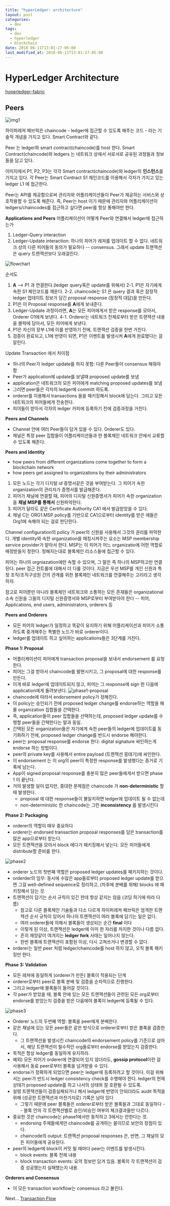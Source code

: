 ```yaml
---
title: "hyperLedger: architecture"
layout: post
categories:
  - dev
tags:
  - dev
  - hyperledger
  - blockchain
date: 2018-06-11T13:01:27-05:00
last_modified_at: 2018-06-11T13:01:27-05:00
---
```


# HyperLedger Architecture 
[hyperledger-fabric](http://hyperledger-fabric.readthedocs.io/en/release-1.1/peers/peers.html)

## Peers

![img1](http://hyperledger-fabric.readthedocs.io/en/release-1.1/_images/peers.diagram.1.png)

하이퍼레져 패브릭은 chaincode - ledger에 접근할 수 있도록 해주는 코드 - 라는 기술적 개념을 가지고 있다. Smart Contract와 같다. 

Peer 는 ledger와 smart contract(chaincode)를 host 한다. Smart Contract(chaincode)와 ledgers 는 네트워크 상에서 서로서로 공유된 과정들과 정보들을 담고 있다. 

이미지에서 P1, P2, P3는 각각 Smart contract(chaincode)와 ledger의 **인스턴스**를 가지고 있다. 각 Peer는 Smart Contract S1 체인코드를 이용해서 각자가 가지고 있는 ledger L1 에 접근한다. 

Peer는 API를 제공함으로써 관리자와 어플리케이션들이 Peer가 제공하는 서비스와 상호작용할 수 있도록 해준다. 즉, Peer는 host 이기 때문에 관리자와 어플리케이션이 ledgers/chaincodes를 접근하고 싶다면 peer를 항상 통해야만 한다. 

**Applications and Peers**
어플리케이션이 어떻게 Peer와 연결해서 ledger에 접근하는가
1. Ledger-Query interaction
2. Ledger-Update interaction: 하나의 피어가 레져를 업데이트 할 수 없다. 네트워크 상의 다른 피어들의 동의가 필요하다 -- consensus. 그래서 update 트랜잭션은 query 트랜잭션보다 오래걸린다. 

![flowchart](http://hyperledger-fabric.readthedocs.io/en/release-1.1/_images/peers.diagram.6.png)

순서도
1. **A** --> P1 과 연결한다.(ledger query혹은 update를 위해서) 
2-1. P1은 자기에게 속한 S1 체인코드를 깨운다.
2-2. chaincode는 S1 은 query 결과 혹은 잠정적 ledger 업데이트 정보가 담긴 proposal response (잠정적 대답)을 만든다.
3. P1은 이 Proposal response를 **A**에게 보내준다. 
4. Ledger-Update 과정이라면, **A**는 모든 피어에게서 받은 response를 모아서, Orderer O1에게 보낸다. 
4-1. Orderer는 네트워크 전체로부터 받은 트랜잭션 내용을 블락에 담아서, 모든 피어에게 보낸다.
5. P1은 자신의 장부 L1에 이를 반영하기 전에, 트랜잭션 검증을 한번 거친다. 
6. 검증이 완료되고, L1에 반영이 되면, P1은 이벤트를 발생시켜 **A**에게 완료됐다는 걸 알린다.

Update Transaction 에서 차이점
- 하나의 Peer가 ledger update를 하지 못함: 다른 Peer들이 consensus 해줘야 함
- Peer가 application에 update를 보낼때 proposed update를 보냄
- application은 네트워크의 모든 피어에게 matching proposed updates를 보냄
- 그러면 peer들은 각자의 ledger에 committ 하도록.
- orderer를 이용해서 transactions 들을 패키징해서 block에 담는다. 그리고 모든 네트워크의 피어들에게 전송한다.
- 피어들이 받아서 각자의 ledger 카피에 등록하기 전에 검증과정을 거친다.

**Peers and Channels**
- Channel 안에 여러 Peer들이 담겨 있을 수 있다. Orderer도 있다. 
- 채널은 특정 peer 집합들이 어플리케이션들과 한 블록체인 네트워크 안에서 교류할 수 있도록 해준다. 

**Peers and Identity**
- how peers from different organizations come together to form a blockchain network
- how peers get assigned to organizations by their administrators

1. 모든 노드는 각기 디지털 id 증명서같은 것을 부여받는다. 그 피어가 속한 organization의 관리자가 증명서를 발급해준다.
2. 피어가 채널에 연결할 때, 피어의 디지털 신원증명서가 피어가 속한 organization을 **채널 MSP를 통해서** 신원파악한다. 
3. 피어가 달라도 같은 Certificate Authority CA1 에서 발급받았을 수 있다.
4. 채널 C는 ORG1.MSP policy를 기반으로 CA1으로부터 identity를 받은 애들은 Org1에 속해야 되는 걸로 판단한다.

Channel configuration의 policy 가 peer의 신원을 사용해서 그것의 권리를 파악한다. 개별 identity와 속한 organization을 매칭시켜주는 요소는 MSP membership service provider가 맡아서 한다. 
MSP는 이 피어가 어느 organizatio에 어떤 역할로 배정받을지 정한다. 정해지는대로 블록체인 리소스들에 접근할 수 있다.

피어는 하나의 orgniazation에만 속할 수 있으며, 그 말은 즉 하나의 MSP하고만 연결된다. peer 접근 컨트롤에 대해서 더 다룰 것이다. 지금은 우선 MSP를 개인 신원과 특정 조직/조직구성원 간의 관계를 위한 블록체인 네트워크를 연결해주는 고리라고 생각하자.

참고로 피어뿐만 아니라 블록체인 네트워크와 소통하는 모든 존재들은 organizational 소속 신원을 그들의 디지털 신원증명서와 MSP로부터 부여받아야 한다 -- 피어, Applications, end users, administrators, orderers 등

**Peers and Orderers**
- 모든 피어의 ledger가 일정하고 똑같이 유지하기 위해 어플리케이션과 피어가 소통하도록 중개해주는 특별한 노드가 바로 orderer이다.
- ledger를 업데이트 하고 싶어하는 applications들은 3단계를 거친다. 


**Phase 1: Proposal**
- 어플리케이션이 피어에게 transaction proposal을 보내서 endorsement 를 요청한다.
- 피어는 그걸 받아서 chaincode를 발현시키고, 그 proposal에 대한 response를 만든다.
- 이게 바로 ledger에 업데이트되지 않고, 피어는 그 response에 sign 한 다음에 application에게 돌려보낸다.
![phase1-proposal](http://hyperledger-fabric.readthedocs.io/en/release-1.1/_images/peers.diagram.10.png)
- chaincode에 따라서 endorsement policy가 정해진다.
- 이 policy는 승인되기 전에 proposed ledger change를 endorse하는 역할을 해줄 organization 집합들을 간택한다.
- 즉, application들이 peer 집합들을 선택하는데, proposed ledger update를 수행할 peer들을 간택한다는 말과 동일.
- 간택된 모든 organization들은 자기에게 속한 peer들의 ledger에 업데이트를 동기화하기 전에, proposed ledger change를 반드시 endorse 해야한다.
- peer는 proposal response를 endorse 한다: digital signature 싸인하는게 endorse 하는 방법이다.
- peer의 private key를 사용해서 entire payload (트랜잭션 뭉태기)에 싸인한다. 
- 이 endorsement 는 이 org의 peer이 특정한 response를 발생했다는 증거로 기록에 남는다.
- App이 signed proposal response를 충분히 많은 peer들에게서 받으면 phase 1 이 끝난다.
- 거의 발생할 일이 없지만, 중대한 문제점은 chaincode 가 **non-deterministic** 할 때 발생한다.
  - proposal 에 대한 response들이 불일치하면 ledger에 업데이트 될 수 없는데
  - non-deterministic 한 chaincode는 그런 **inconsistency** 를 발생시킨다

**Phase 2: Packaging**
- orderer의 역할이 매우 중요하다
- orderer는 endorsed transaction proposal responses를 담은 transaction를 많은 app으로부터 받는다. 
- 모든 트랜잭션을 모아서 block 에다가 패키징해서 넣는다. 모든 피어들에게 distribute할 준비를 한다.

![phase2](http://hyperledger-fabric.readthedocs.io/en/release-1.1/_images/peers.diagram.11.png)
- orderer 노드의 첫번째 역할은 proposed ledger updates를 패키지하는 것이다.
- orderder의 임무: 동시에 수많은 app들로부터 proposed ledger update를 받으면 그걸 well-defined sequence로 정리하고, (차후에 분배를 위해) blocks 에 패키징해서 담는 것. 
- 트랜잭션이 담기는 순서 규칙이 있긴 한데 항상 같지는 않음 (코딩 하기에 따라 다름)
  - 참고로 다른 블록체인 기술들과 다소 다르게 하이퍼레져 패브릭은 엄격한 트랜잭션 순서 규칙이 있어서 하나의 트랜잭션이 여러 블록에 담기는 일은 없다. 
  - 여러 orderer들에 의해서 블록들이 생성되는 순간 **final** 이다
  - 이렇게 된 이상, 트랜잭션은 ledger에 이미 한 자리를 차지한 것이나 다름 없다. 
  - 흔히 재앙같이 여겨지는 **ledger fork** 사태는 일어나지 않는다. 
  - 한번 블록에 트랜잭션이 포함된 이상, 다시 고쳐쓰거나 변경할 수 없다.
- orderer는 일반 peer 처럼 ledger/chaincode를 host 하지 않고, 오직 블록 패키징만 한다. 

**Phase 3: Validation**
- 모든 레져에 동일하게 (orderer가 만든) 블록이 적용되는 단계
- orderer로부터 peer로 블록 분배 및 검증을 순차적으로 진행한다. 
- 그리고 ledger에 블록들이 들어갈 것이다.
- 각 peer가 받았을 때, 블록 안에 있는 모든 트랜잭션들이 관련된 모든 org로부터 endorse를 받았는지 검증을 받은 다음에야 블록이 ledger에 등록될 수 있다. 

![phase3](http://hyperledger-fabric.readthedocs.io/en/release-1.1/_images/peers.diagram.12.png)
- Orderer 노드의 두번째 역할: 블록을 peer에게 분배한다. 
- 같은 채널에 있는 모든 peer들은 같은 방식으로 orderer로부터 받은 블록을 검증한다. 
  - 그 트랜잭션을 발생시킨 chaincode의 endorsement policy를 기준으로 삼아서, 해당 트랜잭션이 필수적인 org들로부터 endorse를 받았는지 검증한다.
- 목적은 항상 ledger를 동일하게 유지하라.
- 예외) 모든 피어가 orderer에 연결되어 있지 않더라도, **gossip protocol**이란 걸 사용해서 동료 peer로부터 블록을 넘겨받을 수 있다.
- endorse가 정확하게 되었으면 peer는 ledger에 등록하려고 할 것이다. 이걸 위해서는 peer가 반드시 ledger consistency check를 수행해야 한다. ledger의 현재 상태가 proposed update를 하고 나서의 상태와 잘 호환될 수 있도록.
- 설령 트랜잭션들이 검증실패되거나 해서 ledger에 반영이 안되더라도 audit 목적을 위해 (성공한 트랜잭션과 마찬가지로) 기록은 남아 있다
  - 그렇기 때문에 peer 블록들은 orderer로부터 받은 블록들과 그대로 동일하다 -- 블록 안의 각 트랜잭션별로 승인/비승인 여부의 체크결과들만 다르다.
- 중요한 것은 chaincode는 phase1에서만 동작하고 3에서는 안한다는 것.
  - endorsing 주체들에게만 chaincode를 공개하는 꼴이므로 보안의 장점이 있다.
  - chaincode의 output: 트랜잭션 proposal responses 은, 반면, 그 채널의 모든 피어들에게 공유된다.
- peer의 ledger에 block이 커밋 될 때마다 peer는 이벤트를 발생시킨다.
  - block events: 블록 전체 내용
  - block transaction events: 요약 정보만 담겨 있음. 블록의 각 트랜잭션이 검증 성공했는지 실패했는지 내용.

**Orderers and Consensus**
- 이 모든 transaction workflow는 consensus 라고 불린다.


Next...
[Transaction Flow](http://hyperledger-fabric.readthedocs.io/en/release-1.1/txflow.html)